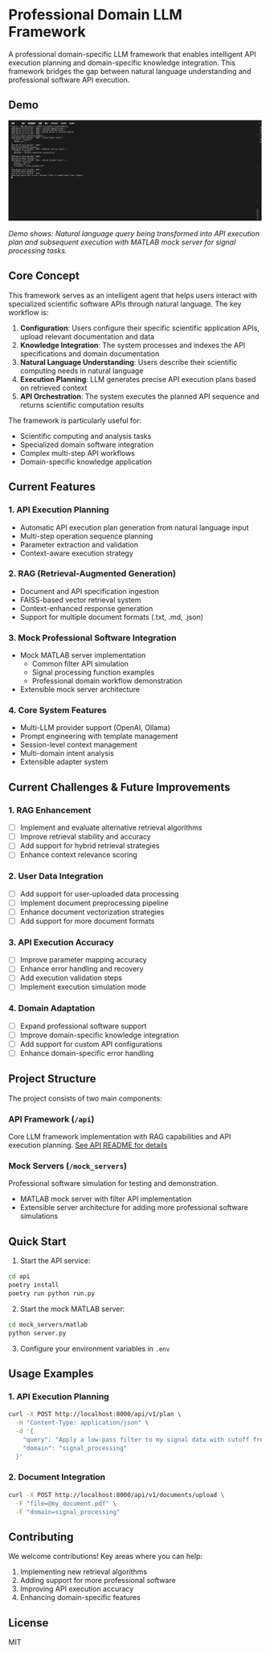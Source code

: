 # Professional Domain LLM Framework

A professional domain-specific LLM framework that enables intelligent API execution planning and domain-specific knowledge integration. This framework bridges the gap between natural language understanding and professional software API execution.

## Demo

![Demo: API Execution Planning](docs/assets/demo.gif)

*Demo shows: Natural language query being transformed into API execution plan and subsequent execution with MATLAB mock server for signal processing tasks.*

## Core Concept

This framework serves as an intelligent agent that helps users interact with specialized scientific software APIs through natural language. The key workflow is:

1. **Configuration**: Users configure their specific scientific application APIs, upload relevant documentation and data
2. **Knowledge Integration**: The system processes and indexes the API specifications and domain documentation
3. **Natural Language Understanding**: Users describe their scientific computing needs in natural language
4. **Execution Planning**: LLM generates precise API execution plans based on retrieved context
5. **API Orchestration**: The system executes the planned API sequence and returns scientific computation results

The framework is particularly useful for:
- Scientific computing and analysis tasks
- Specialized domain software integration
- Complex multi-step API workflows
- Domain-specific knowledge application

## Current Features

### 1. API Execution Planning
- Automatic API execution plan generation from natural language input
- Multi-step operation sequence planning
- Parameter extraction and validation
- Context-aware execution strategy

### 2. RAG (Retrieval-Augmented Generation)
- Document and API specification ingestion
- FAISS-based vector retrieval system
- Context-enhanced response generation
- Support for multiple document formats (.txt, .md, .json)

### 3. Mock Professional Software Integration
- Mock MATLAB server implementation
  - Common filter API simulation
  - Signal processing function examples
  - Professional domain workflow demonstration
- Extensible mock server architecture

### 4. Core System Features
- Multi-LLM provider support (OpenAI, Ollama)
- Prompt engineering with template management
- Session-level context management
- Multi-domain intent analysis
- Extensible adapter system

## Current Challenges & Future Improvements

### 1. RAG Enhancement
- [ ] Implement and evaluate alternative retrieval algorithms
- [ ] Improve retrieval stability and accuracy
- [ ] Add support for hybrid retrieval strategies
- [ ] Enhance context relevance scoring

### 2. User Data Integration
- [ ] Add support for user-uploaded data processing
- [ ] Implement document preprocessing pipeline
- [ ] Enhance document vectorization strategies
- [ ] Add support for more document formats

### 3. API Execution Accuracy
- [ ] Improve parameter mapping accuracy
- [ ] Enhance error handling and recovery
- [ ] Add execution validation steps
- [ ] Implement execution simulation mode

### 4. Domain Adaptation
- [ ] Expand professional software support
- [ ] Improve domain-specific knowledge integration
- [ ] Add support for custom API configurations
- [ ] Enhance domain-specific error handling

## Project Structure

The project consists of two main components:

### API Framework (`/api`)
Core LLM framework implementation with RAG capabilities and API execution planning.
[See API README for details](api/README.md)

### Mock Servers (`/mock_servers`)
Professional software simulation for testing and demonstration.
- MATLAB mock server with filter API implementation
- Extensible server architecture for adding more professional software simulations

## Quick Start

1. Start the API service:
```bash
cd api
poetry install
poetry run python run.py
```

2. Start the mock MATLAB server:
```bash
cd mock_servers/matlab
python server.py
```

3. Configure your environment variables in `.env`

## Usage Examples

### 1. API Execution Planning
```bash
curl -X POST http://localhost:8000/api/v1/plan \
  -H "Content-Type: application/json" \
  -d '{
    "query": "Apply a low-pass filter to my signal data with cutoff frequency 1000Hz",
    "domain": "signal_processing"
  }'
```

### 2. Document Integration
```bash
curl -X POST http://localhost:8000/api/v1/documents/upload \
  -F "file=@my_document.pdf" \
  -F "domain=signal_processing"
```

## Contributing

We welcome contributions! Key areas where you can help:
1. Implementing new retrieval algorithms
2. Adding support for more professional software
3. Improving API execution accuracy
4. Enhancing domain-specific features

## License

MIT 